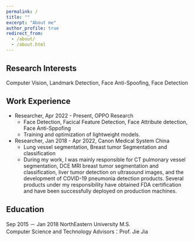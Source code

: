 ```yaml
---
permalink: /
title: ""
excerpt: "About me"
author_profile: true
redirect_from: 
  - /about/
  - /about.html
---
```


Research Interests
------
Computer Vision,  Landmark Detection,  Face Anti-Spoofing,  Face Detection


Work Experience
------
- Researcher, Apr 2022 - Present, OPPO Research 
  - Face Detection, Facical Feature Detection, Face Attribute detection, Face Anti-Sppofing
  - Training and optimization of lightweight models.
- Researcher, Jan 2018 - Apr 2022, Canon Medical System China 
  - Lung vessel segmentation, Breast tumor Segmentation and classification
  - During my work, I was mainly responsible for CT pulmonary vessel segmentation, DCE MRI breast tumor segmentation and classification, liver tumor detection on ultrasound images, and the development of COVID-19 pneumonia detection products. Several products under my responsibility have obtained FDA certification and have been successfully deployed on production machines. 

Education
------
Sep 2015 － Jan 2018 NorthEastern University M.S.  
Computer Science and Technology Advisors：Prof. Jie Jia
